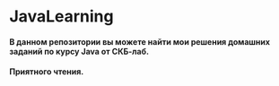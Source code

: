 # JavaLearning

#### В данном репозитории вы можете найти мои решения домашних заданий по курсу Java от СКБ-лаб.

#### Приятного чтения.
